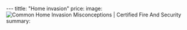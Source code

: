 --- tittle: "Home invasion"
price: 
image:![Common Home Invasion Misconceptions | Certified Fire And Security](https://certfs.com/wp-content/uploads/2019/01/AdobeStock_127452165.jpeg)
summary:

<!--stackedit_data:
eyJoaXN0b3J5IjpbLTE2NTcwNDE5LC0xOTUyNjMwMzQ3XX0=
-->
